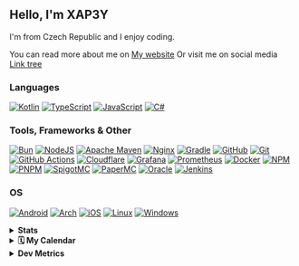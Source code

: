 ## Hello, I'm XAP3Y

I'm from Czech Republic and I enjoy coding.

You can read more about me on [My website](https://xap3y.eu)
Or visit me on social media [Link tree](https://xap3y.eu/links)

### Languages
[![Kotlin](https://img.shields.io/badge/kotlin-%237F52FF.svg?style=for-the-badge&logo=kotlin&logoColor=white)](https://kotlinlang.org/)
[![TypeScript](https://img.shields.io/badge/typescript-%23007ACC.svg?style=for-the-badge&logo=typescript&logoColor=white)](https://www.typescriptlang.org/)
[![JavaScript](https://img.shields.io/badge/javascript-%23323330.svg?style=for-the-badge&logo=javascript&logoColor=%23F7DF1E)](https://www.javascript.com/)
[![C#](https://img.shields.io/badge/c%23-%23239120.svg?style=for-the-badge&logo=c-sharp&logoColor=white)](https://dotnet.microsoft.com/en-us/languages/csharp)

### Tools, Frameworks & Other
[![Bun](https://img.shields.io/badge/Bun-%23000000.svg?style=for-the-badge&logo=bun&logoColor=white)](https://bun.sh/)
[![NodeJS](https://img.shields.io/badge/node.js-6DA55F?style=for-the-badge&logo=node.js&logoColor=white)](https://nodejs.org/en)
[![Apache Maven](https://img.shields.io/badge/Apache%20Maven-C71A36?style=for-the-badge&logo=Apache%20Maven&logoColor=white)](https://maven.apache.org/)
[![Nginx](https://img.shields.io/badge/Nginx-009639?style=for-the-badge&logo=nginx&logoColor=white)](https://www.nginx.com/)
[![Gradle](https://img.shields.io/badge/-Gradle-%2302303A?style=for-the-badge&logo=gradle&logoColor=white)](https://gradle.org/)
[![GitHub](https://img.shields.io/badge/github-%23121011.svg?style=for-the-badge&logo=github&logoColor=white)](https://github.com/)
[![Git](https://img.shields.io/badge/git-%23F05033.svg?style=for-the-badge&logo=git&logoColor=white)](https://git-scm.com/)
[![GitHub Actions](https://img.shields.io/badge/github%20actions-%232671E5.svg?style=for-the-badge&logo=githubactions&logoColor=white)](https://docs.github.com/en/actions)
[![Cloudflare](https://img.shields.io/badge/Cloudflare-F38020?style=for-the-badge&logo=Cloudflare&logoColor=white)](https://www.cloudflare.com/)
[![Grafana](https://img.shields.io/badge/Grafana-F2F4F9?style=for-the-badge&logo=grafana&logoColor=orange&labelColor=F2F4F9)](https://grafana.xap3y.eu)
[![Prometheus](https://img.shields.io/badge/Prometheus-000000?style=for-the-badge&logo=prometheus&labelColor=000000)](https://prometheus.io/)
[![Docker](https://img.shields.io/badge/Docker-2CA5E0?style=for-the-badge&logo=docker&logoColor=white)](https://www.docker.com/)
[![NPM](https://img.shields.io/badge/NPM-%23CB3837.svg?style=for-the-badge&logo=npm&logoColor=white)](https://www.npmjs.com/)
[![PNPM](https://img.shields.io/badge/pnpm-%234a4a4a.svg?style=for-the-badge&logo=pnpm&logoColor=f69220)](https://pnpm.io/)
[![SpigotMC](https://img.shields.io/badge/-Spigot-%23FCCD46?style=for-the-badge&logo=spigotmc&logoColor=white)](https://spigotmc.org/)
[![PaperMC](https://img.shields.io/badge/-Paper-%23444444?style=for-the-badge&logo=papermc&logoColor=white)](https://papermc.io/)
[![Oracle](https://img.shields.io/badge/Oracle-F80000?style=for-the-badge&logo=oracle&logoColor=white)](https://www.oracle.com/cloud/)
[![Jenkins](https://img.shields.io/badge/jenkins-%232C5263.svg?style=for-the-badge&logo=jenkins&logoColor=white)](https://www.jenkins.io/)



### OS
[![Android](https://img.shields.io/badge/Android-3DDC84?style=for-the-badge&logo=android&logoColor=white)](https://www.android.com/)
[![Arch](https://img.shields.io/badge/Arch%20Linux-1793D1?logo=arch-linux&logoColor=fff&style=for-the-badge)](https://archlinux.org/)
[![iOS](https://img.shields.io/badge/iOS-000000?style=for-the-badge&logo=ios&logoColor=white)](https://www.apple.com/cz/ios/)
[![Linux](https://img.shields.io/badge/Linux-FCC624?style=for-the-badge&logo=linux&logoColor=black)](https://www.linux.org/)
[![Windows](https://img.shields.io/badge/Windows-0078D6?style=for-the-badge&logo=windows&logoColor=white)](https://www.microsoft.com/en-US/windows)

<details>
  <summary><b>Stats</b></summary>
  <img src=https://github-readme-stats.vercel.app/api?username=xap3y&theme=shades-of-purple&show_icons=true&hide_border=true&count_private=true alt=Stats image>
</details>

<details>	
    <summary><b>🗓️ My Calendar</b></summary>
    <img src="https://github.com/xap3y/xap3y/blob/main/profile-3d-contrib/profile-night-green.svg">
</details>

<details>	
    <summary><b>Dev Metrics</b></summary>
    <!--START_SECTION:waka-->
![Code Time](http://img.shields.io/badge/Code%20Time-146%20hrs%2026%20mins-blue)

![Profile Views](http://img.shields.io/badge/Profile%20Views-13-blue)

**🐱 My GitHub Data** 

> 📦 172.1 kB Used in GitHub's Storage 
 > 
> 🏆 912 Contributions in the Year 2024
 > 
> 💼 Opted to Hire
 > 
> 📜 20 Public Repositories 
 > 
> 🔑 26 Private Repositories 
 > 
**I'm a Night 🦉** 

```text
🌞 Morning                64 commits          █░░░░░░░░░░░░░░░░░░░░░░░░   04.80 % 
🌆 Daytime                340 commits         ██████░░░░░░░░░░░░░░░░░░░   25.53 % 
🌃 Evening                924 commits         █████████████████░░░░░░░░   69.37 % 
🌙 Night                  4 commits           ░░░░░░░░░░░░░░░░░░░░░░░░░   00.30 % 
```
📅 **I'm Most Productive on Friday** 

```text
Monday                   187 commits         ████░░░░░░░░░░░░░░░░░░░░░   14.04 % 
Tuesday                  167 commits         ███░░░░░░░░░░░░░░░░░░░░░░   12.54 % 
Wednesday                96 commits          ██░░░░░░░░░░░░░░░░░░░░░░░   07.21 % 
Thursday                 72 commits          █░░░░░░░░░░░░░░░░░░░░░░░░   05.41 % 
Friday                   337 commits         ██████░░░░░░░░░░░░░░░░░░░   25.30 % 
Saturday                 198 commits         ████░░░░░░░░░░░░░░░░░░░░░   14.86 % 
Sunday                   275 commits         █████░░░░░░░░░░░░░░░░░░░░   20.65 % 
```


📊 **This Week I Spent My Time On** 

```text
🕑︎ Time Zone: Europe/Prague

💬 Programming Languages: 
Kotlin                   28 hrs 50 mins      ████████████████████░░░░░   80.31 % 
XML                      2 hrs 31 mins       ██░░░░░░░░░░░░░░░░░░░░░░░   07.03 % 
Other                    1 hr 51 mins        █░░░░░░░░░░░░░░░░░░░░░░░░   05.19 % 
SQL                      1 hr 9 mins         █░░░░░░░░░░░░░░░░░░░░░░░░   03.20 % 
JSON                     50 mins             █░░░░░░░░░░░░░░░░░░░░░░░░   02.33 % 

🔥 Editors: 
Intellijidea             32 hrs 3 mins       ██████████████████████░░░   89.25 % 
VS Code                  3 hrs 3 mins        ██░░░░░░░░░░░░░░░░░░░░░░░   08.53 % 
DataGrip                 47 mins             █░░░░░░░░░░░░░░░░░░░░░░░░   02.22 % 

🐱‍💻 Projects: 
PlaycoreVip              30 hrs 58 mins      ██████████████████████░░░   86.27 % 
Unknown Project          2 hrs 57 mins       ██░░░░░░░░░░░░░░░░░░░░░░░   08.25 % 
minecore-random-event    38 mins             ░░░░░░░░░░░░░░░░░░░░░░░░░   01.78 % 
XaPortal                 25 mins             ░░░░░░░░░░░░░░░░░░░░░░░░░   01.18 % 
img.xap3y.fun            24 mins             ░░░░░░░░░░░░░░░░░░░░░░░░░   01.16 % 

💻 Operating System: 
Linux                    35 hrs 54 mins      █████████████████████████   100.00 % 
```

**I Mostly Code in JavaScript** 

```text
JavaScript               12 repos            ████████░░░░░░░░░░░░░░░░░   30.00 % 
Kotlin                   11 repos            ███████░░░░░░░░░░░░░░░░░░   27.50 % 
TypeScript               3 repos             ██░░░░░░░░░░░░░░░░░░░░░░░   07.50 % 
C#                       3 repos             ██░░░░░░░░░░░░░░░░░░░░░░░   07.50 % 
Shell                    1 repo              █░░░░░░░░░░░░░░░░░░░░░░░░   02.50 % 
```



**Timeline**

![Lines of Code chart](https://raw.githubusercontent.com/xap3y/xap3y/main/assets/bar_graph.png)


 Last Updated on 14/05/2024 18:23:12 UTC
<!--END_SECTION:waka-->
</details>
